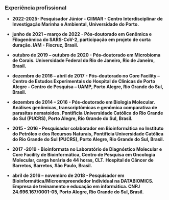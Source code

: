 ### Experiência profissional

 - **2022-2025- Pesquisador Júnior - CIIMAR - Centro Interdisciplinar de Investigação Marinha e Ambiental, Universidade do Porto.**
 
 - **junho de 2021 – março de 2022 - Pós-doutorado em Genômica e Filogenômica do SARS-CoV-2, participação em projeto de curta duração. IAM - Fiocruz, Brasil.**

 - **outubro de 2019 – outubro de 2020 - Pós-doutorado em Microbioma de Corais. Universidade Federal do Rio de Janeiro, Rio de Janeiro, Brasil.**

 - **dezembro de 2016 – abril de 2017 - Pós-doutorado no Core Facility – Centro de Estudos Experimentais do Hospital de Clínicas de Porto Alegre - Centro de Pesquisa – UAMP, Porto Alegre, Rio Grande do Sul, Brasil.**

 - **dezembro de 2014 – 2016 - Pós-doutorado em Biologia Molecular. Análises genômicas, transcriptômicas e genômica comparativa de parasitas nematoides. Pontifícia Universidade Católica do Rio Grande do Sul (PUCRS), Porto Alegre, Rio Grande do Sul, Brasil.**

 - **2015 - 2016 - Pesquisador colaborador em Bioinformática no Instituto do Petróleo e dos Recursos Naturais, Pontifícia Universidade Católica do Rio Grande do Sul (PUCRS), Porto Alegre, Rio Grande do Sul, Brasil.**

 - **2017 -2019 - Bioinformata no Laboratório de Diagnóstico Molecular e Core Facility de Bioinformática, Centro de Pesquisa em Oncologia Molecular, carga horária de 44 horas, CLT. Hospital de Câncer de Barretos, Barretos, São Paulo, Brasil.**

 - **abril de 2016 – novembro de 2018 - Pesquisador em Bioinformática/Microempreendedor Individual na DATABIOMICS. Empresa de treinamento e educação em informática. CNPJ 24.696.167/0001-05, Porto Alegre, Rio Grande do Sul, Brasil.**

